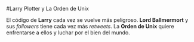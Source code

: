 #Larry Plotter y La Orden de Unix

El código de **Larry** cada vez se vuelve más peligroso.
**Lord Ballmermort** y sus *followers* tiene cada vez más *retweets*.
La **Orden de Unix** quiere enfrentarse a ellos y luchar por el bien 
del mundo.

